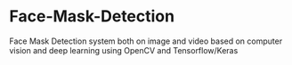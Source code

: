 # Face-Mask-Detection
Face Mask Detection system both on image and video based on computer vision and deep learning using OpenCV and Tensorflow/Keras
